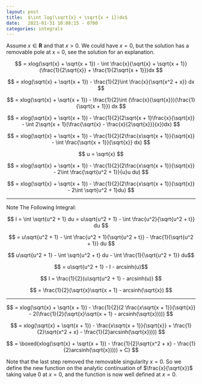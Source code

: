 ```yaml
---
layout: post
title:  $\int log(\sqrt{x} + \sqrt{x + 1})dx$
date:   2021-01-31 10:08:15 - 0700
categories: integrals
---
```


<script type="text/x-mathjax-config">
MathJax.Hub.Config({
  tex2jax: {
    inlineMath: [['$','$'], ['\\(','\\)']],
    processEscapes: true
  }
});
</script>

<script src="https://cdnjs.cloudflare.com/ajax/libs/mathjax/2.7.0/MathJax.js?config=TeX-AMS-MML_HTMLorMML" type="text/javascript"></script>

Assume $x\in\mathbf{R}$ and that $x > 0$. We could have $x = 0$, but the solution has a removable pole at x = 0, see the solution for an explanation.

$$ = xlog(\sqrt{x} + \sqrt{x + 1}) - \int \frac{x}{\sqrt{x} + \sqrt{x + 1}}(\frac{1}{2\sqrt{x}} + \frac{1}{2\sqrt{x + 1}})dx $$

$$ = xlog(\sqrt{x} + \sqrt{x + 1}) - \frac{1}{2}\int \frac{x}{\sqrt{x^2 + x}} dx $$

$$ = xlog(\sqrt{x} + \sqrt{x + 1}) - \frac{1}{2}\int (\frac{x}{\sqrt{x}})(\frac{1}{\sqrt{x + 1}}) dx $$

$$ = xlog(\sqrt{x} + \sqrt{x + 1}) - \frac{1}{2}(2\sqrt{x + 1}\frac{x}{\sqrt{x}} - \int 2\sqrt{x + 1}(\frac{\sqrt{x} - \frac{x}{2\sqrt{x}}}{x})dx) $$

$$ = xlog(\sqrt{x} + \sqrt{x + 1}) - \frac{1}{2}(2\frac{x\sqrt{x + 1}}{\sqrt{x}} - \int \frac{\sqrt{x + 1}}{\sqrt{x}} dx) $$

$$ u = \sqrt{x} $$

$$ = xlog(\sqrt{x} + \sqrt{x + 1}) - \frac{1}{2}(2\frac{x\sqrt{x + 1}}{\sqrt{x}} - 2\int \frac{\sqrt{u^2 + 1}}{u}u du) $$

$$ = xlog(\sqrt{x} + \sqrt{x + 1}) - \frac{1}{2}(2\frac{x\sqrt{x + 1}}{\sqrt{x}} - 2\int \sqrt{u^2 + 1}du) $$


***

Note The Following Integral:

$$ I = \int \sqrt{u^2 + 1} du = u\sqrt{u^2 + 1} - \int \frac{u^2}{\sqrt{u^2 + t}} du $$

$$ = u\sqrt{u^2 + 1} - \int \frac{u^2 + 1}{\sqrt{u^2 + t}} - \frac{1}{\sqrt{u^2 + 1}} du $$

$$ u\sqrt{u^2 + 1} - \int \sqrt{u^2 + t} du - \int \frac{1}{\sqrt{u^2 + 1}} du$$

$$ = u\sqrt{u^2 + 1} - I - arcsinh(u)$$

$$ I = \frac{1}{2}(u\sqrt{u^2 + 1} - arcsinh(u)) $$

$$ = \frac{1}{2}(\sqrt{x}\sqrt{x + 1} - arcsinh(\sqrt{x}) $$

***

$$ = xlog(\sqrt{x} + \sqrt{x + 1}) - \frac{1}{2}(2  \frac{x\sqrt{x + 1}}{\sqrt{x}}  - 2(\frac{1}{2}(\sqrt{x}\sqrt{x + 1} - arcsinh(\sqrt{x})))) $$

$$ = xlog(\sqrt{x} + \sqrt{x + 1}) - \frac{x\sqrt{x + 1}}{\sqrt{x}} + \frac{1}{2}\sqrt{x^2 + x} - \frac{1}{2}arcsinh(\sqrt{x})))) $$

$$ = \boxed{xlog(\sqrt{x} + \sqrt{x + 1}) - \frac{1}{2}\sqrt{x^2 + x} - \frac{1}{2}arcsinh(\sqrt{x})))) + C} $$

Note that the last step removed the removable singularity $x = 0$. So we define the new function on the analytic continuation of $\frac{x}{\sqrt{x}}$ taking value $0$ at $x = 0$, and the function is now well defined at $x = 0$. 
